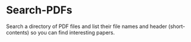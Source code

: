 # Search-PDFs
Search a directory of PDF files and list their file names and header (short-contents) so you can find interesting papers.

